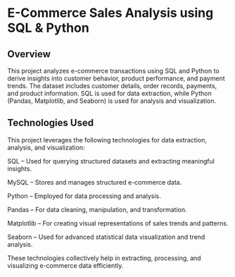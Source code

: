 # E-Commerce Sales Analysis using SQL & Python
## Overview
This project analyzes e-commerce transactions using SQL and Python to derive insights into customer behavior, product performance, and payment trends. The dataset includes customer details, order records, payments, and product information. SQL is used for data extraction, while Python (Pandas, Matplotlib, and Seaborn) is used for analysis and visualization.

## Technologies Used
This project leverages the following technologies for data extraction, analysis, and visualization:

SQL – Used for querying structured datasets and extracting meaningful insights.

MySQL – Stores and manages structured e-commerce data.

Python – Employed for data processing and analysis.

Pandas – For data cleaning, manipulation, and transformation.

Matplotlib – For creating visual representations of sales trends and patterns.

Seaborn – Used for advanced statistical data visualization and trend analysis.

These technologies collectively help in extracting, processing, and visualizing e-commerce data efficiently.

